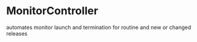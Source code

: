 # MonitorController
automates monitor launch and termination for routine and new or changed releases
